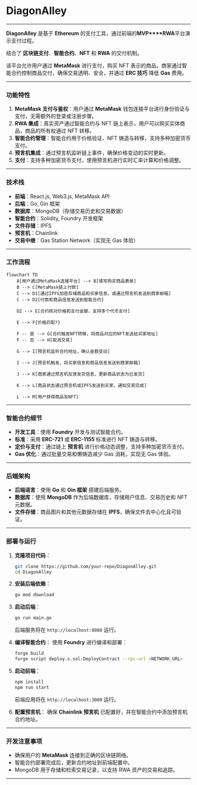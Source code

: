 # DiagonAlley 

---

**DiagonAlley** 是基于 **Ethereum** 的支付工具，通过前端的**MVP****RWA**平台演示支付过程。

结合了 **区块链支付**、**智能合约**、**NFT** 和 **RWA** 的交付机制。

该平台允许用户通过 **MetaMask** 进行支付，购买 NFT 表示的商品。商家通过智能合约控制商品交付，确保交易透明、安全，并通过 **ERC 技巧** 降低 **Gas** 费用。

---

### 功能特性

1. **MetaMask 支付与鉴权**：用户通过 **MetaMask** 钱包连接平台进行身份验证与支付，无需额外的登录或注册步骤。
2. **RWA 集成**：真实资产通过智能合约与 NFT 链上表示，用户可以购买实体商品，商品的所有权通过 NFT 转移。
3. **智能合约管理**：智能合约用于价格验证、NFT 铸造与转移，支持多种加密货币支付。
4. **预言机集成**：通过预言机监听链上事件，确保价格变动的实时更新。
5. **支付**：支持多种加密货币支付，使用预言机进行实时汇率计算和价格调整。

---

### 技术栈

- **前端**：React.js, Web3.js, MetaMask API
- **后端**：Go, Gin 框架
- **数据库**：MongoDB（存储交易历史和交易数据）
- **智能合约**：Solidity, Foundry 开发框架
- **文件存储**：IPFS
- **预言机**：Chainlink
- **交易中继**：Gas Station Network（实现无 Gas 体验）

---

### 工作流程

```mermaid
flowchart TD
    A[用户通过MetaMask连接平台] --> B[填写购买商品表单]
    B --> C[MetaMask链上付款]
    C --> D1[通过IPFS加密存储商品和买家信息，或通过预言机发送到商家邮箱]
    C --> D2[付款和商品信息发送到智能合约]
    
    D2 --> E[合约核对价格和支付金额，支持多个代币支付]
    
    E --> F{价格匹配?}
    
    F -- 是 --> G[合约触发NFT转移，将商品对应的NFT发送给买家地址]
    F -- 否 --> H[取消交易]
    
    G --> I[预言机监听合约地址，确认金额变动]
    
    I --> J[预言机触发，将买家信息和商品信息发送到商家邮箱]
    
    J --> K[商家通过预言机反馈发货信息，更新商品状态为已发货]
    
    K --> L[商品状态通过预言机或IPFS发送到买家，通知交易完成]
    
    L --> M[用户获得商品及NFT]
```

---

### 智能合约细节

- **开发工具**：使用 **Foundry** 开发与测试智能合约。
- **标准**：采用 **ERC-721** 或 **ERC-1155** 标准进行 NFT 铸造与转移。
- **定价与支付**：通过链上 **预言机** 进行价格动态调整，支持多种加密货币支付。
- **Gas 优化**：通过批量交易和懒铸造减少 Gas 消耗，实现无 Gas 体验。

---

### 后端架构

- **后端语言**：使用 **Go** 和 **Gin 框架** 搭建后端服务。
- **数据库**：使用 **MongoDB** 作为后端数据库，存储用户信息、交易历史和 NFT 元数据。
- **文件存储**：商品图片和其他元数据存储在 **IPFS**，确保文件去中心化且可验证。

---

### 部署与运行

1. **克隆项目代码**：
    ```bash
    git clone https://github.com/your-repo/DiagonAlley.git
    cd DiagonAlley
    ```

2. **安装后端依赖**：
    ```bash
    go mod download
    ```

3. **启动后端**：
    ```bash
    go run main.go
    ```
    后端服务将在 `http://localhost:8080` 运行。

4. **编译智能合约**：
    使用 **Foundry** 进行编译和部署：
    ```bash
    forge build
    forge script deploy.s.sol:DeployContract --rpc-url <NETWORK_URL>
    ```

5. **启动前端**：
    ```bash
    npm install
    npm run start
    ```
    前端应用将在 `http://localhost:3000` 运行。

6. **配置预言机**：
    确保 **Chainlink 预言机** 已配置好，并在智能合约中添加预言机合约地址。

---

### 开发注意事项

- 确保用户的 **MetaMask** 连接到正确的区块链网络。
- 智能合约部署完成后，更新合约地址到前端配置中。
- MongoDB 用于存储和检索交易记录，以支持 RWA 资产的交易和追踪。

---
